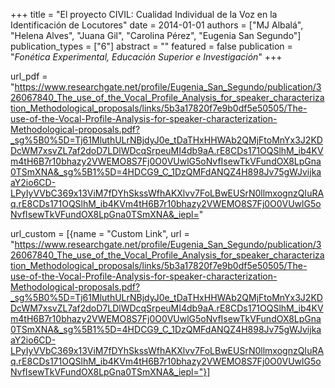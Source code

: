 +++
title = "El proyecto CIVIL: Cualidad Individual de la Voz en la Identificación de Locutores"
date = 2014-01-01
authors = ["MJ Albalá", "Helena Alves", "Juana Gil", "Carolina Pérez", "Eugenia San Segundo"]
publication_types = ["6"]
abstract = ""
featured = false
publication = "*Fonética Experimental, Educación Superior e Investigación*"
+++

url_pdf = "https://www.researchgate.net/profile/Eugenia_San_Segundo/publication/326067840_The_use_of_the_Vocal_Profile_Analysis_for_speaker_characterization_Methodological_proposals/links/5b3a17820f7e9b0df5e50505/The-use-of-the-Vocal-Profile-Analysis-for-speaker-characterization-Methodological-proposals.pdf?_sg%5B0%5D=Tj61MluthULrNBjdyJ0e_tDaTHxHHWAb2QMjFtoMnYx3J2KDDcWM7xsvZL7af2doD7LDlWDcqSrpeuMI4db9aA.rE8CDs171OQSlhM_ib4KVm4tH6B7r10bhazy2VWEMO8S7Fj0O0VUwlG5oNvfIsewTkVFundOX8LpGna0TSmXNA&_sg%5B1%5D=4HDCG9_C_1DzQMFdANQZ4H898Jv75gWJvijkaaY2io6CD-LPyIyVVbC369x13ViM7fDYhSkssWfhAKXlvv7FoLBwEUSrN0llmxognzQIuRAq.rE8CDs171OQSlhM_ib4KVm4tH6B7r10bhazy2VWEMO8S7Fj0O0VUwlG5oNvfIsewTkVFundOX8LpGna0TSmXNA&_iepl="

url_custom = [{name = "Custom Link", url = "https://www.researchgate.net/profile/Eugenia_San_Segundo/publication/326067840_The_use_of_the_Vocal_Profile_Analysis_for_speaker_characterization_Methodological_proposals/links/5b3a17820f7e9b0df5e50505/The-use-of-the-Vocal-Profile-Analysis-for-speaker-characterization-Methodological-proposals.pdf?_sg%5B0%5D=Tj61MluthULrNBjdyJ0e_tDaTHxHHWAb2QMjFtoMnYx3J2KDDcWM7xsvZL7af2doD7LDlWDcqSrpeuMI4db9aA.rE8CDs171OQSlhM_ib4KVm4tH6B7r10bhazy2VWEMO8S7Fj0O0VUwlG5oNvfIsewTkVFundOX8LpGna0TSmXNA&_sg%5B1%5D=4HDCG9_C_1DzQMFdANQZ4H898Jv75gWJvijkaaY2io6CD-LPyIyVVbC369x13ViM7fDYhSkssWfhAKXlvv7FoLBwEUSrN0llmxognzQIuRAq.rE8CDs171OQSlhM_ib4KVm4tH6B7r10bhazy2VWEMO8S7Fj0O0VUwlG5oNvfIsewTkVFundOX8LpGna0TSmXNA&_iepl="}]